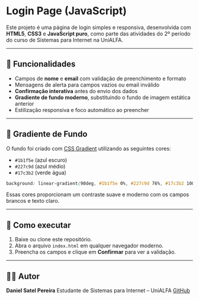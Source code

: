 # Login Page (JavaScript)

Este projeto é uma página de login simples e responsiva, desenvolvida com **HTML5**, **CSS3** e **JavaScript puro**, como parte das atividades do 2º período do curso de Sistemas para Internet na UniALFA.

---

## 🎯 Funcionalidades

- Campos de **nome** e **email** com validação de preenchimento e formato
- Mensagens de alerta para campos vazios ou email inválido
- **Confirmação interativa** antes do envio dos dados
- **Gradiente de fundo moderno**, substituindo o fundo de imagem estática anterior
- Estilização responsiva e foco automático ao preencher

---

## 🎨 Gradiente de Fundo

O fundo foi criado com [CSS Gradient](https://cssgradient.io/) utilizando as seguintes cores:

- `#1b1f5e` (azul escuro)
- `#227c9d` (azul médio)
- `#17c3b2` (verde água)

```css
background: linear-gradient(90deg, #1b1f5e 0%, #227c9d 76%, #17c3b2 100%);
```

Essas cores proporcionam um contraste suave e moderno com os campos brancos e texto claro.

---

## 🧪 Como executar

1. Baixe ou clone este repositório.
2. Abra o arquivo `index.html` em qualquer navegador moderno.
3. Preencha os campos e clique em **Confirmar** para ver a validação.

---

## 🧑‍💻 Autor

**Daniel Satel Pereira**
Estudante de Sistemas para Internet – UniALFA
[GitHub](https://github.com/DanielSatelPereira)

